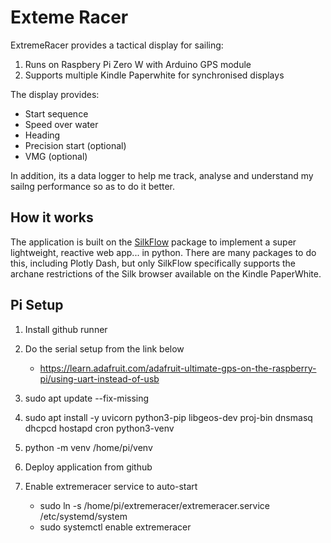 # Exteme Racer

ExtremeRacer provides a tactical display for sailing:
1. Runs on Raspbery Pi Zero W with Arduino GPS module
2. Supports multiple Kindle Paperwhite for synchronised displays 

The display provides:
* Start sequence
* Speed over water
* Heading
* Precision start (optional)
* VMG (optional)

In addition, its a data logger to help me track, analyse and understand my sailng performance so as to do it better.

## How it works

The application is built on the [SilkFlow](https://github.com/esensible/silkflow) package to implement a super lightweight, reactive web app... in python. There are many packages to do this, including Plotly Dash, but only SilkFlow specifically supports the archane restrictions of the Silk browser available on the Kindle PaperWhite.

## Pi Setup

1. Install github runner

<!-- 2. sudo visudo 
* ALL=NOPASSWD: /usr/bin/apt-get -->


2. Do the serial setup from the link below
   * https://learn.adafruit.com/adafruit-ultimate-gps-on-the-raspberry-pi/using-uart-instead-of-usb

2. sudo apt update --fix-missing
3. sudo apt install -y uvicorn python3-pip libgeos-dev proj-bin dnsmasq dhcpcd hostapd cron python3-venv    
4. python -m venv /home/pi/venv
4. Deploy application from github
5. Enable extremeracer service to auto-start
   * sudo ln -s /home/pi/extremeracer/extremeracer.service /etc/systemd/system
   * sudo systemctl enable extremeracer
